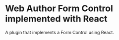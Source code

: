 Web Author Form Control implemented with React
==============================================

A plugin that implements a Form Control using React.



